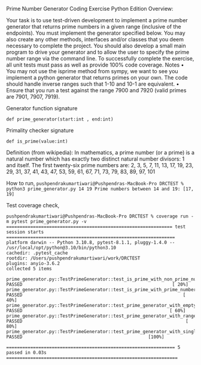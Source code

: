 Prime Number Generator Coding Exercise
Python Edition
Overview:

Your task is to use test-driven development to implement a prime number generator that
returns prime numbers in a given range (inclusive of the endpoints). You must
implement the generator specified below. You may also create any other methods,
interfaces and/or classes that you deem necessary to complete the project. You should
also develop a small main program to drive your generator and to allow the user to
specify the prime number range via the command line. To successfully complete the
exercise, all unit tests must pass as well as provide 100% code coverage.
Notes
• You may not use the isprime method from sympy, we want to see you implement
a python generator that returns primes on your own.
The code should handle inverse ranges such that 1-10 and 10-1 are equivalent.
• Ensure that you run a test against the range 7900 and 7920 (valid primes are
7901, 7907, 7919).

Generator function signature

`def prime_generator(start:int , end:int)`

Primality checker signature

`def is_prime(value:int)`


Definition (from wikipedia):
In mathematics, a prime number (or a prime) is a natural number which has exactly
two distinct natural number divisors: 1 and itself. The first twenty-six prime numbers are:
2, 3, 5, 7, 11, 13, 17, 19, 23, 29, 31, 37, 41, 43, 47, 53, 59, 61, 67, 71, 73, 79, 83, 89,
97, 101

How to run, 
`pushpendrakumartiwari@Pushpendras-MacBook-Pro DRCTEST % python3 prime_generator.py 14 19
Prime numbers between 14 and 19: [17, 19]
`

Test coverage check, 
```
pushpendrakumartiwari@Pushpendras-MacBook-Pro DRCTEST % coverage run -m pytest prime_generator.py -v
============================================================== test session starts ===============================================================
platform darwin -- Python 3.10.8, pytest-8.1.1, pluggy-1.4.0 -- /usr/local/opt/python@3.10/bin/python3.10
cachedir: .pytest_cache
rootdir: /Users/pushpendrakumartiwari/work/DRCTEST
plugins: anyio-3.6.2
collected 5 items                                                                                                                                

prime_generator.py::TestPrimeGenerator::test_is_prime_with_non_prime_numbers PASSED                                                        [ 20%]
prime_generator.py::TestPrimeGenerator::test_is_prime_with_prime_numbers PASSED                                                            [ 40%]
prime_generator.py::TestPrimeGenerator::test_prime_generator_with_empty_range PASSED                                                       [ 60%]
prime_generator.py::TestPrimeGenerator::test_prime_generator_with_range PASSED                                                             [ 80%]
prime_generator.py::TestPrimeGenerator::test_prime_generator_with_single_prime_number PASSED                                               [100%]

=============================================================== 5 passed in 0.03s ================================================================
```